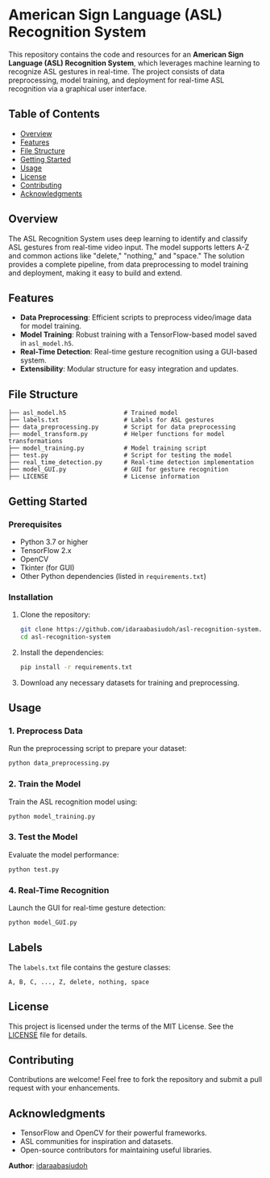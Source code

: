 # American Sign Language (ASL) Recognition System

This repository contains the code and resources for an **American Sign Language (ASL) Recognition System**, which leverages machine learning to recognize ASL gestures in real-time. The project consists of data preprocessing, model training, and deployment for real-time ASL recognition via a graphical user interface.

## Table of Contents
- [Overview](#overview)
- [Features](#features)
- [File Structure](#file-structure)
- [Getting Started](#getting-started)
- [Usage](#usage)
- [License](#license)
- [Contributing](#contributing)
- [Acknowledgments](#acknowledgments)

## Overview

The ASL Recognition System uses deep learning to identify and classify ASL gestures from real-time video input. The model supports letters A-Z and common actions like "delete," "nothing," and "space." The solution provides a complete pipeline, from data preprocessing to model training and deployment, making it easy to build and extend.

## Features

- **Data Preprocessing**: Efficient scripts to preprocess video/image data for model training.
- **Model Training**: Robust training with a TensorFlow-based model saved in `asl_model.h5`.
- **Real-Time Detection**: Real-time gesture recognition using a GUI-based system.
- **Extensibility**: Modular structure for easy integration and updates.

## File Structure

```plaintext
├── asl_model.h5                # Trained model
├── labels.txt                  # Labels for ASL gestures
├── data_preprocessing.py       # Script for data preprocessing
├── model_transform.py          # Helper functions for model transformations
├── model_training.py           # Model training script
├── test.py                     # Script for testing the model
├── real_time_detection.py      # Real-time detection implementation
├── model_GUI.py                # GUI for gesture recognition
├── LICENSE                     # License information
```

## Getting Started

### Prerequisites
- Python 3.7 or higher
- TensorFlow 2.x
- OpenCV
- Tkinter (for GUI)
- Other Python dependencies (listed in `requirements.txt`)

### Installation

1. Clone the repository:
   ```bash
   git clone https://github.com/idaraabasiudoh/asl-recognition-system.git
   cd asl-recognition-system
   ```

2. Install the dependencies:
   ```bash
   pip install -r requirements.txt
   ```

3. Download any necessary datasets for training and preprocessing.

## Usage

### 1. Preprocess Data
Run the preprocessing script to prepare your dataset:
```bash
python data_preprocessing.py
```

### 2. Train the Model
Train the ASL recognition model using:
```bash
python model_training.py
```

### 3. Test the Model
Evaluate the model performance:
```bash
python test.py
```

### 4. Real-Time Recognition
Launch the GUI for real-time gesture detection:
```bash
python model_GUI.py
```

## Labels

The `labels.txt` file contains the gesture classes:
```
A, B, C, ..., Z, delete, nothing, space
```

## License

This project is licensed under the terms of the MIT License. See the [LICENSE](LICENSE) file for details.

## Contributing

Contributions are welcome! Feel free to fork the repository and submit a pull request with your enhancements.

## Acknowledgments

- TensorFlow and OpenCV for their powerful frameworks.
- ASL communities for inspiration and datasets.
- Open-source contributors for maintaining useful libraries.

**Author**: [idaraabasiudoh](https://github.com/idaraabasiudoh)
